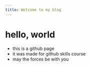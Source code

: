 ```yaml
---
title: Welcome to my blog
---
```


# hello, world
- this is a github page
- it was made for github skills course
- may the forces be with you
